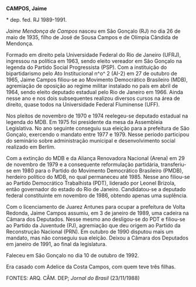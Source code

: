 **CAMPOS, Jaime**

\* dep. fed. RJ 1989-1991.

*Jaime Mendonça de Campos* nasceu em São Gonçalo (RJ) no dia 26 de maio
de 1935, filho de José de Sousa Campos e de Olímpia Cândida de Mendonça.

Formado em direito pela Universidade Federal do Rio de Janeiro (UFRJ),
ingressou na política em 1963, sendo eleito vereador em São Gonçalo na
legenda do Partido Social Progressista (PSP). Com a instituição do
bipartidarismo pelo Ato Institucional n^o^ 2 (AI-2) em 27 de outubro de
1965, Jaime Campos filiou-se ao Movimento Democrático Brasileiro (MDB),
agremiação de oposição ao regime militar instalado no país em abril de
1964, sendo eleito deputado estadual pelo Rio de Janeiro em 1966. Ainda
nesse ano e nos dois subsequentes realizou diversos cursos na área de
direito, quase todos na Universidade Federal Fluminense (UFF).

Nos pleitos de novembro de 1970 e 1974 reelegeu-se deputado estadual na
legenda do MDB. Em 1975 foi presidente da mesa da Assembleia
Legislativa. No ano seguinte conseguiu sua eleição para a prefeitura de
São Gonçalo, exercendo o mandato entre 1977 e 1979. Nesse período
participou do seminário sobre administração municipal e desenvolvimento
social realizado em Berlim.

Com a extinção do MDB e da Aliança Renovadora Nacional (Arena) em 29 de
novembro de 1979 e a consequente reformulação partidária, transferiu-se
em 1980 para o Partido do Movimento Democrático Brasileiro (PMDB),
herdeiro político do MDB, no qual permaneceu até 1985. Nesse ano
filiou-se ao Partido Democrático Trabalhista (PDT), liderado por Leonel
Brizola, então governador do estado do Rio de Janeiro. Candidatou-se a
deputado federal constituinte em novembro de 1986, obtendo apenas uma
suplência.

Com o licenciamento de Juarez Antunes para ocupar a prefeitura de Volta
Redonda, Jaime Campos assumiu, em 3 de janeiro de 1989, uma cadeira na
Câmara dos Deputados. Nesse mesmo ano desligou-se do PDT e filiou-se ao
Partido da Juventude (PJ), agremiação que deu origem ao Partido da
Reconstrução Nacional (PRN). Em outubro de 1990 disputou mais um
mandato, mas não conseguiu sua eleição. Deixou a Câmara dos Deputados em
janeiro de 1991, ao final da legislatura.

Faleceu em São Gonçalo no dia 10 de outubro de 1992.

Era casado com Adelice da Costa Campos, com quem teve três filhas.

FONTES: ARQ. CÂM. DEP; *Jornal do Brasil* (23/11/1988)
